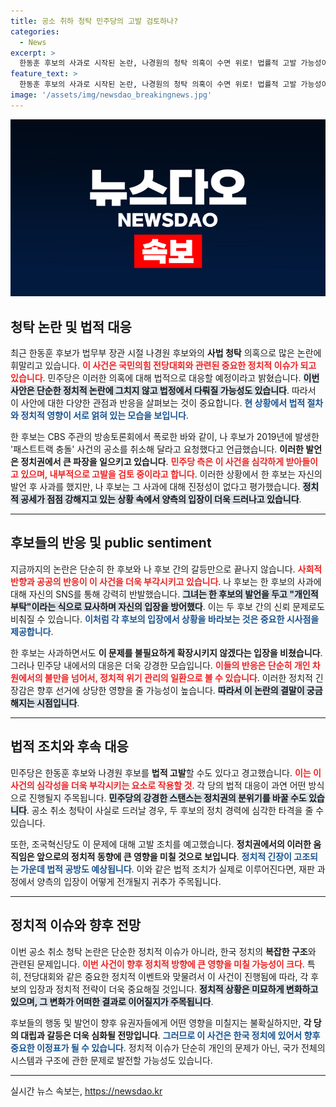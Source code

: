 ```yaml
---
title: 공소 취하 청탁 민주당의 고발 검토하나?
categories:
  - News
excerpt: >
  한동훈 후보의 사과로 시작된 논란, 나경원의 청탁 의혹이 수면 위로! 법률적 고발 가능성이 제기되며 정세가 급변하고 있다. 이 의원들은 두 후보의 발언을 두고 서로의 진정성을 질타하며 긴장감이 감도는 상황, 클릭 유도!
feature_text: >
  한동훈 후보의 사과로 시작된 논란, 나경원의 청탁 의혹이 수면 위로! 법률적 고발 가능성이 제기되며 정세가 급변하고 있다. 이 의원들은 두 후보의 발언을 두고 서로의 진정성을 질타하며 긴장감이 감도는 상황, 클릭 유도!
image: '/assets/img/newsdao_breakingnews.jpg'
---
```


<p><img src="/assets/img/newsdao_breakingnews.jpg" alt="flaretime 속보" /></p>

<h2 data-ke-size="size26">청탁 논란 및 법적 대응</h2>

<p data-ke-size="size16">최근 한동훈 후보가 법무부 장관 시절 나경원 후보와의 <b>사법 청탁</b> 의혹으로 많은 논란에 휘말리고 있습니다. <b><span style="color: #ee2323;">이 사건은 국민의힘 전당대회와 관련된 중요한 정치적 이슈가 되고 있습니다</span></b>. 민주당은 이러한 의혹에 대해 법적으로 대응할 예정이라고 밝혔습니다. <b><span style="background-color: #21538527;">이번 사안은 단순한 정치적 논란에 그치지 않고 법정에서 다뤄질 가능성도 있습니다</span></b>. 따라서 이 사안에 대한 다양한 관점과 반응을 살펴보는 것이 중요합니다. <b><span style="color: #1a5490;">현 상황에서 법적 절차와 정치적 영향이 서로 얽혀 있는 모습을 보입니다</span></b>. </p>

<p data-ke-size="size16">한 후보는 CBS 주관의 방송토론회에서 폭로한 바와 같이, 나 후보가 2019년에 발생한 '패스트트랙 충돌' 사건의 공소를 취소해 달라고 요청했다고 언급했습니다. <b>이러한 발언은 정치권에서 큰 파장을 일으키고 있습니다</b>. <b><span style="color: #ee2323;">민주당 측은 이 사건을 심각하게 받아들이고 있으며, 내부적으로 고발을 검토 중이라고 합니다</span></b>. 이러한 상황에서 한 후보는 자신의 발언 후 사과를 했지만, 나 후보는 그 사과에 대해 진정성이 없다고 평가했습니다. <b><span style="background-color: #21538527;">정치적 공세가 점점 강해지고 있는 상황 속에서 양측의 입장이 더욱 드러나고 있습니다</span></b>.</p>

<hr>

<h2 data-ke-size="size26">후보들의 반응 및 public sentiment</h2>

<p data-ke-size="size16">지금까지의 논란은 단순히 한 후보와 나 후보 간의 갈등만으로 끝나지 않습니다. <b><span style="color: #ee2323;">사회적 반향과 공공의 반응이 이 사건을 더욱 부각시키고 있습니다</span></b>. 나 후보는 한 후보의 사과에 대해 자신의 SNS를 통해 강력히 반발했습니다. <b><span style="background-color: #21538527;">그녀는 한 후보의 발언을 두고 "개인적 부탁"이라는 식으로 묘사하며 자신의 입장을 방어했다</span></b>. 이는 두 후보 간의 신뢰 문제로도 비춰질 수 있습니다. <b><span style="color: #1a5490;">이처럼 각 후보의 입장에서 상황을 바라보는 것은 중요한 시사점을 제공합니다</span></b>.</p>

<p data-ke-size="size16">한 후보는 사과하면서도 <b>이 문제를 불필요하게 확장시키지 않겠다는 입장을 비쳤습니다</b>. 그러나 민주당 내에서의 대응은 더욱 강경한 모습입니다. <b><span style="color: #ee2323;">이들의 반응은 단순히 개인 차원에서의 불만을 넘어서, 정치적 위기 관리의 일환으로 볼 수 있습니다</span></b>. 이러한 정치적 긴장감은 향후 선거에 상당한 영향을 줄 가능성이 높습니다. <b><span style="background-color: #21538527;">따라서 이 논란의 결말이 궁금해지는 시점입니다</span></b>.</p>

<hr>

<h2 data-ke-size="size26">법적 조치와 후속 대응</h2>

<p data-ke-size="size16">민주당은 한동훈 후보와 나경원 후보를 <b>법적 고발</b>할 수도 있다고 경고했습니다. <b><span style="color: #ee2323;">이는 이 사건의 심각성을 더욱 부각시키는 요소로 작용할 것</span></b>. 각 당의 법적 대응이 과연 어떤 방식으로 진행될지 주목됩니다. <b><span style="background-color: #21538527;">민주당의 강경한 스탠스는 정치권의 분위기를 바꿀 수도 있습니다</span></b>. 공소 취소 청탁이 사실로 드러날 경우, 두 후보의 정치 경력에 심각한 타격을 줄 수 있습니다.</p>

<p data-ke-size="size16">또한, 조국혁신당도 이 문제에 대해 고발 조치를 예고했습니다. <b>정치권에서의 이러한 움직임은 앞으로의 정치적 동향에 큰 영향을 미칠 것으로 보입니다</b>. <b><span style="color: #1a5490;">정치적 긴장이 고조되는 가운데 법적 공방도 예상됩니다</span></b>. 이와 같은 법적 조치가 실제로 이루어진다면, 재판 과정에서 양측의 입장이 어떻게 전개될지 귀추가 주목됩니다.</p>

<hr>

<h2 data-ke-size="size26">정치적 이슈와 향후 전망</h2>

<p data-ke-size="size16">이번 공소 취소 청탁 논란은 단순한 정치적 이슈가 아니라, 한국 정치의 <b>복잡한 구조</b>와 관련된 문제입니다. <b><span style="color: #ee2323;">이번 사건이 향후 정치적 방향에 큰 영향을 미칠 가능성이 크다</span></b>. 특히, 전당대회와 같은 중요한 정치적 이벤트와 맞물려서 이 사건이 진행됨에 따라, 각 후보의 입장과 정치적 전략이 더욱 중요해질 것입니다. <b><span style="background-color: #21538527;">정치적 상황은 미묘하게 변화하고 있으며, 그 변화가 어떠한 결과로 이어질지가 주목됩니다</span></b>.</p>

<p data-ke-size="size16">후보들의 행동 및 발언이 향후 유권자들에게 어떤 영향을 미칠지는 불확실하지만, <b>각 당의 대립과 갈등은 더욱 심화될 전망입니다</b>. <b><span style="color: #1a5490;">그러므로 이 사건은 한국 정치에 있어서 향후 중요한 이정표가 될 수 있습니다</span></b>. 정치적 이슈가 단순히 개인의 문제가 아닌, 국가 전체의 시스템과 구조에 관한 문제로 발전할 가능성도 있습니다.</p>

<hr>

<p data-ke-size="size16"></p>
실시간 뉴스 속보는, <a href="https://newsdao.kr" rel="dofollow">https://newsdao.kr</a>


